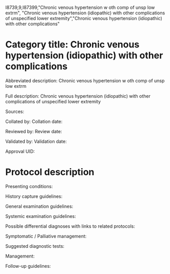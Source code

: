 I8739,9,I87399,"Chronic venous hypertension w oth comp of unsp low extrm", "Chronic venous hypertension (idiopathic) with other complications of unspecified lower extremity","Chronic venous hypertension (idiopathic) with other complications"
# Category title: Chronic venous hypertension (idiopathic) with other complications

Abbreviated description: Chronic venous hypertension w oth comp of unsp low extrm

Full description: Chronic venous hypertension (idiopathic) with other complications of unspecified lower extremity

Sources:

Collated by:
Collation date:

Reviewed by:
Review date:

Validated by:
Validation date:

Approval UID:

# Protocol description

Presenting conditions:

History capture guidelines:

General examination guidelines:

Systemic examination guidelines:

Possible differential diagnoses with links to related protocols:

Symptomatic / Palliative management:

Suggested diagnostic tests:

Management:

Follow-up guidelines:
